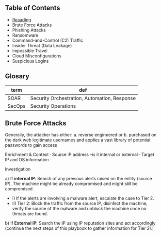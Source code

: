 
## Table of Contents
- [Reaading](https://learningimages.lighthouselabs.ca/Cyber+BC/Cyber+BC+C4/Top_Security_Playbooks_2022.pdf)
- Brute Force Attacks
- Phishing Attacks
- Ransomware
- Command-and-Control (C2) Traffic
- Insider Threat (Data Leakage)
- Impossible Travel
- Cloud Misconfigurations
- Suspicious Logins


## Glosary 
| term | def|
|-|---|
|SOAR|Security Orchestration, Automation, Response|
|SecOps |Security Operations|


## Brute Force Attacks
Generally, the attacker has either:
a. reverse engineered or
b. purchased on the dark web legitimate usernames and applies a vast library of potential passwords to gain access

Enrichment & Context
· Source IP address –is it internal or external
· Target IP and OS information

Investigation

a) If __internal IP__:
Search of any previous alerts raised on the entity (source IP). 
The machine might be already compromised and might still be compromised.
- I) If the alerts are involving a malware alert, escalate the case to Tier 2.
- II) Tier 2: Block the traffic from the source IP, disinfect the machine, verify the source of the malware and unblock the machine once no threats are found.

b) If __External IP__:
Search the IP using IP reputation sites and act accordingly (continue the next steps of this playbook to gather information for Tier 2).|


